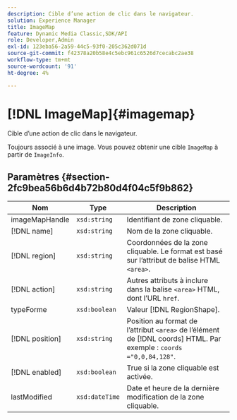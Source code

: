```yaml
---
description: Cible d’une action de clic dans le navigateur.
solution: Experience Manager
title: ImageMap
feature: Dynamic Media Classic,SDK/API
role: Developer,Admin
exl-id: 123eba56-2a59-44c5-93f0-205c362d071d
source-git-commit: f42378a20b58e4c5ebc961c6526d7cecabc2ae38
workflow-type: tm+mt
source-wordcount: '91'
ht-degree: 4%

---
```


# [!DNL ImageMap]{#imagemap}

Cible d’une action de clic dans le navigateur.

Toujours associé à une image. Vous pouvez obtenir une cible `ImageMap` à partir de `ImageInfo`.

## Paramètres {#section-2fc9bea56b6d4b72b80d4f04c5f9b862}

| Nom | Type | Description |
|---|---|---|
| imageMapHandle | `xsd:string` | Identifiant de zone cliquable. |
| [!DNL name] | `xsd:string` | Nom de la zone cliquable. |
| [!DNL region] | `xsd:string` | Coordonnées de la zone cliquable. Le format est basé sur l’attribut de balise HTML `<area>`. |
| [!DNL action] | `xsd:string` | Autres attributs à inclure dans la balise `<area>` HTML, dont l’URL `href`. |
| typeForme | `xsd:boolean` | Valeur [!DNL RegionShape]. |
| [!DNL position] | `xsd:string` | Position au format de l’attribut `<area>` de l’élément de [!DNL coords] HTML. Par exemple : `coords ="0,0,84,128"`. |
| [!DNL enabled] | `xsd:boolean` | True si la zone cliquable est activée. |
| lastModified | `xsd:dateTime` | Date et heure de la dernière modification de la zone cliquable. |
